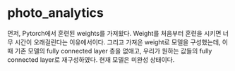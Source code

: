 # photo_analytics
먼저, Pytorch에서 훈련된 weights를 가져왔다. 
Weight를 처음부터 훈련을 시키면 너무 시간이 오래걸린다는 이유에서이다. 
그리고 가져온 weight로 모델을 구성했는데, 이때 기존 모델의 fully connected layer 층을 없애고, 우리가 원하는 값들의 fully connected layer로 재구성하였다. 
현재 모델은 미완성 상태이다.
